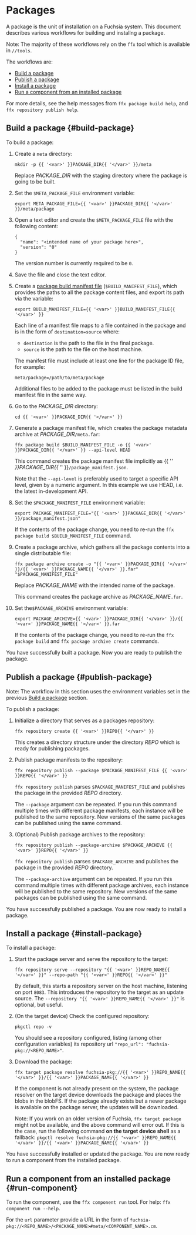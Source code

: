 # Packages

A package is the unit of installation on a Fuchsia system. This document describes
various workflows for building and installng a package.

Note: The majority of these workflows rely on the `ffx` tool which is available
in `//tools`.

The workflows are:

* [Build a package](#build-package)
* [Publish a package](#publish-package)
* [Install a package](#install-package)
* [Run a component from an installed package](#run-component)

For more details, see the help messages from `ffx package build help`,
and `ffx repository publish help`.

## Build a package {#build-package}

To build a package:

1. Create a `meta` directory:

   ```posix-terminal
   mkdir -p {{ '<var>' }}PACKAGE_DIR{{ '</var>' }}/meta
   ```

   Replace <var>PACKAGE_DIR</var> with the staging directory where the package
   is going to be built.

1. Set the `$META_PACKAGE_FILE` environment variable:

   ```posix-terminal
   export META_PACKAGE_FILE={{ '<var>' }}PACKAGE_DIR{{ '</var>' }}/meta/package
   ```

1. Open a text editor and create the `$META_PACKAGE_FILE` file with
   the following content:

   ```none
   {
     "name": "<intended name of your package here>",
     "version": "0"
   }
   ```

   The version number is currently required to be `0`.

1. Save the file and close the text editor.

1. Create a [package build manifest file][build-manifest-file] (`$BUILD_MANIFEST_FILE`),
   which provides the paths to all the package content files, and export its
   path via the variable:

   ```posix-terminal
   export BUILD_MANIFEST_FILE={{ '<var>' }}BUILD_MANIFEST_FILE{{ '</var>' }}
   ```

   Each line of a manifest file maps to a file contained in the package and
   is in the form of `destination=source` where:

   * `destination` is the path to the file in the final package.
   * `source` is the path to the file on the host machine.

   The manifest file must include at least one line for the package ID file,
   for example:

   ```none {:.devsite-disable-click-to-copy}
   meta/package=/path/to/meta/package
   ```

   Additional files to be added to the package must be listed in the build
   manifest file in the same way.

1. Go to the <var>PACKAGE_DIR</var> directory:

   ```posix-terminal
   cd {{ '<var>' }}PACKAGE_DIR{{ '</var>' }}
   ```

1. Generate a package manifest file, which creates the package metadata archive
   at <var>PACKAGE_DIR</var>`/meta.far`:

   ```posix-terminal
   ffx package build $BUILD_MANIFEST_FILE -o {{ '<var>' }}PACKAGE_DIR{{ '</var>' }} --api-level HEAD
   ```

   This command creates the package manifest file implicitly as
   {{ '<var>' }}PACKAGE_DIR{{ '</var>' }}`/package_manifest.json`.

   Note that the `--api-level` is preferably used to target a specific API
   level, given by a numeric argument. In this example we use HEAD, i.e. the
   latest in-development API.

1. Set the `$PACKAGE_MANIFEST_FILE` environment variable:

   ```posix-terminal
   export PACKAGE_MANIFEST_FILE="{{ '<var>' }}PACKAGE_DIR{{ '</var>' }}/package_manifest.json"
   ```

   If the contents of the package change, you need to re-run the
   `ffx package build $BUILD_MANIFEST_FILE` command.

1. Create a package archive, which gathers all the package contents into
   a single distributable file:

   ```posix-terminal
   ffx package archive create -o "{{ '<var>' }}PACKAGE_DIR{{ '</var>' }}/{{ '<var>' }}PACKAGE_NAME{{ '</var>' }}.far" "$PACKAGE_MANIFEST_FILE"
   ```

   Replace <var>PACKAGE_NAME</var> with the intended name of the package.

   This command creates the package archive as <var>PACKAGE_NAME</var>`.far`.

1. Set the`$PACKAGE_ARCHIVE` environment variable:

   ```posix-terminal
   export PACKAGE_ARCHIVE={{ '<var>' }}PACKAGE_DIR{{ '</var>' }}/{{ '<var>' }}PACKAGE_NAME{{ '</var>' }}.far
   ```

   If the contents of the package change, you need to re-run the
   `ffx package build` and `ffx package archive create` commands.

You have successfully built a package. Now you are ready to publish the package.

## Publish a package {#publish-package}

Note: The workflow in this section uses the environment variables set in
the previous [Build a package](#build-package) section.

To publish a package:

1. Initialize a directory that serves as a packages repository:

   ```posix-terminal
   ffx repository create {{ '<var>' }}REPO{{ '</var>' }}
   ```

   This creates a directory structure under the directory <var>REPO</var> which
   is ready for publishing packages.

1. Publish package manifests to the repository:

   ```posix-terminal
   ffx repository publish --package $PACKAGE_MANIFEST_FILE {{ '<var>' }}REPO{{ '</var>' }}
   ```

   `ffx repository publish` parses `$PACKAGE_MANIFEST_FILE` and publishes the
   package in the provided <var>REPO</var> directory.

   The `--package` argument can be repeated. If you run this command multiple
   times with different package manifests, each instance will be published to
   the same repository. New versions of the same packages can be published using
   the same command.

1. (Optional) Publish package archives to the repository:

   ```posix-terminal
   ffx repository publish --package-archive $PACKAGE_ARCHIVE {{ '<var>' }}REPO{{ '</var>' }}
   ```

   `ffx repository publish` parses `$PACKAGE_ARCHIVE` and publishes the
   package in the provided <var>REPO</var> directory.

   The `--package-archive` argument can be repeated. If you run this command
   multiple times with different package archives, each instance will be
   published to the same repository. New versions of the same packages can be
   published using the same command.

You have successfully published a package. You are now ready to install a
package.

## Install a package {#install-package}

To install a package:

1. Start the package server and serve the repository to the target:

   ```posix-terminal
   ffx repository serve --repository "{{ '<var>' }}REPO_NAME{{ '</var>' }}" --repo-path "{{ '<var>' }}REPO{{ '</var>' }}"
   ```

   By default, this starts a repository server on the host machine, listening on
   port `8083`. This introduces the repository to the target as an update
   source. The `--repository "{{ '<var>' }}REPO_NAME{{ '</var>' }}"` is optional, but useful.

1. (On the target device) Check the configured repository:

   ```
   pkgctl repo -v
   ```

   You should see a repository configured, listing (among other configuration
   variables) its repository url `"repo_url": "fuchsia-pkg://<REPO_NAME>"`.

1. Download the package:

   ```posix-terminal
   ffx target package resolve fuchsia-pkg://{{ '<var>' }}REPO_NAME{{ '</var>' }}/{{ '<var>' }}PACKAGE_NAME{{ '</var>' }}
   ```

   If the component is not already present on the system, the package resolver
   on the target device downloads the package and places the blobs in the
   blobFS. If the package already exists but a newer package is available on the
   package server, the updates will be downloaded.

   Note: If you work on an older version of Fuchsia, `ffx target package` might
   not be available, and the above command will error out. If this is the case,
   run the following command **on the target device shell** as a fallback:
   `pkgctl resolve fuchsia-pkg://{{ '<var>' }}REPO_NAME{{ '</var>' }}/{{ '<var>' }}PACKAGE_NAME{{ '</var>' }}`

You have successfully installed or updated the package. You are now ready to
run a component from the installed package.

## Run a component from an installed package {#run-component}

To run the component, use the `ffx component run` tool. For help: `ffx component run --help`.

For the `url` parameter provide a URL in the form of
`fuchsia-pkg://<REPO_NAME>/<PACKAGE_NAME>#meta/<COMPONENT_NAME>.cm`.

<!-- Reference links -->

[build-manifest-file]: /docs/development/build/build_system/internals/manifest_formats.md
